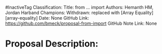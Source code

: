 #InactiveTag
Classification:
Title: from ... import
Authors: Hemanth HM, Jordan Harband
Champions: Withdrawn: replaced with [Array Equality][array-equality]
Date: None
GitHub Link: https://github.com/bmeck/proposal-from-import
GitHub Note Link: None

# Proposal Description:
